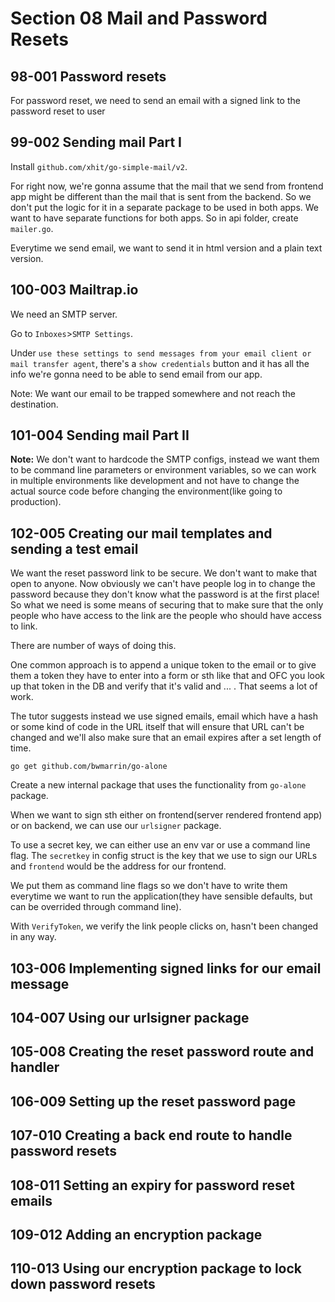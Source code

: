 # Section 08 Mail and Password Resets

## 98-001 Password resets
For password reset, we need to send an email with a signed link to the password reset to user 

## 99-002 Sending mail Part I
Install `github.com/xhit/go-simple-mail/v2`.

For right now, we're gonna assume that the mail that we send from frontend app might be different than the mail that is sent from the backend.
So we don't put the logic for it in a separate package to be used in both apps. We want to have separate functions for both apps. So in api folder,
create `mailer.go`.

Everytime we send email, we want to send it in html version and a plain text version.

## 100-003 Mailtrap.io
We need an SMTP server.

Go to `Inboxes`>`SMTP Settings`.

Under `use these settings to send messages from your email client or mail transfer agent`, there's a `show credentials` button and it has all
the info we're gonna need to be able to send email from our app.

Note: We want our email to be trapped somewhere and not reach the destination.

## 101-004 Sending mail Part II
**Note:** We don't want to hardcode the SMTP configs, instead we want them to be command line parameters or environment variables, so we can work in multiple
environments like development and not have to change the actual source code before changing the environment(like going to production).

## 102-005 Creating our mail templates and sending a test email
We want the reset password link to be secure. We don't want to make that open to anyone. Now obviously we can't have people log in to change the password
because they don't know what the password is at the first place! So what we need is some means of securing that to make sure that the only
people who have access to the link are the people who should have access to link.

There are number of ways of doing this.

One common approach is to append a unique token to the email or to give them a token they have to enter into a form or sth like that and OFC you
look up that token in the DB and verify that it's valid and ... . That seems a lot of work.

The tutor suggests instead we use signed emails, email which have a hash or some kind of code in the URL itself that will ensure that URL can't
be changed and we'll also make sure that an email expires after a set length of time.

```shell
go get github.com/bwmarrin/go-alone
```

Create a new internal package that uses the functionality from `go-alone` package.

When we want to sign sth either on frontend(server rendered frontend app) or on backend, we can use our `urlsigner` package.

To use a secret key, we can either use an env var or use a command line flag. The `secretkey` in config struct is the key that we use
to sign our URLs and `frontend` would be the address for our frontend.

We put them as command line flags so we don't have to write them everytime we want to run the application(they have sensible defaults, but can be
overrided through command line).

With `VerifyToken`, we verify the link people clicks on, hasn't been changed in any way.



## 103-006 Implementing signed links for our email message

## 104-007 Using our urlsigner package

## 105-008 Creating the reset password route and handler
## 106-009 Setting up the reset password page
## 107-010 Creating a back end route to handle password resets
## 108-011 Setting an expiry for password reset emails
## 109-012 Adding an encryption package
## 110-013 Using our encryption package to lock down password resets